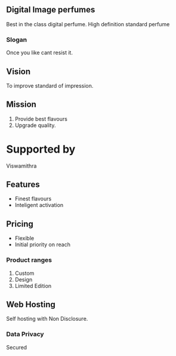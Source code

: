 ## Digital Image perfumes
Best in the class digital perfume. High definition standard 
perfume 
### Slogan
Once you like cant resist it.
## Vision
To improve standard of impression.
## Mission
1. Provide best flavours 
1. Upgrade quality.
# Supported by
Viswamithra 
## Features
* Finest flavours
* Inteligent activation
## Pricing
* Flexible
* Initial priority on reach
### Product ranges
1. Custom
1. Design
1. Limited Edition
## Web Hosting
Self hosting with Non Disclosure.
### Data Privacy
Secured
